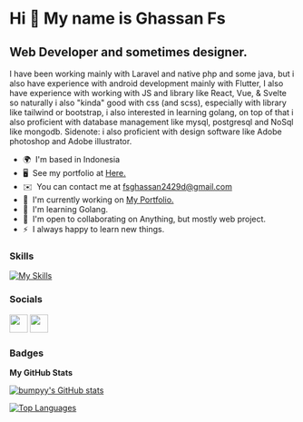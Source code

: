 Hi 👋 My name is Ghassan Fs
===========================

Web Developer and sometimes designer.
-------------------------------------

I have been working mainly with Laravel and native php and some java, but i also have experience with android development mainly with Flutter, I also have experience with working with JS and library like React, Vue, & Svelte so naturally i also "kinda" good with css (and scss), especially with library like tailwind or bootstrap, i also interested in learning golang, on top of that i also proficient with database management like mysql, postgresql and NoSql like mongodb. Sidenote: i also proficient with design software like Adobe photoshop and Adobe illustrator.

* 🌍  I'm based in Indonesia
* 🖥️  See my portfolio at [Here.](http://bumpyy.github.io/portfolio/)
* ✉️  You can contact me at [fsghassan2429d@gmail.com](mailto:fsghassan2429d@gmail.com)
* 🚀  I'm currently working on [My Portfolio.](http://bumpyy.github.io/portfolio/)
* 🧠  I'm learning Golang.
* 🤝  I'm open to collaborating on Anything, but mostly web project.
* ⚡  I always happy to learn new things.

### Skills

[![My Skills](https://skillicons.dev/icons?i=html,css,sass,bootstrap,tailwind,js,ts,jquery,react,vue,svelte,nodejs,express,py,php,laravel,java,dart,flutter,firebase,mysql,postgres,mongodb,bash,md,git,idea,vscode,ps,ai)](https://skillicons.dev)


### Socials

<p align="left">
<a href="https://www.github.com/bumpyy" target="_blank" rel="noreferrer"><img src="https://raw.githubusercontent.com/danielcranney/readme-generator/main/public/icons/socials/github.svg" width="32" height="32" /></a>
<a href="https://www.linkedin.com/in/ghassanfs" target="_blank" rel="noreferrer"><img src="https://raw.githubusercontent.com/danielcranney/readme-generator/main/public/icons/socials/linkedin.svg" width="32" height="32" /></a>
</p>

### Badges

<b>My GitHub Stats</b>
<p align="left">

<a href="http://www.github.com/bumpyy"><img src="https://github-readme-stats.vercel.app/api?username=bumpyy&show_icons=true&hide=stars,&count_private=true&title_color=3382ed&text_color=ffffff&icon_color=3382ed&bg_color=1c1917&hide_border=true&show_icons=true" alt="bumpyy's GitHub stats" /></a>

<a href="https://github.com/bumpyy" align="left"><img src="https://github-readme-stats.vercel.app/api/top-langs/?username=bumpyy&langs_count=10&title_color=3382ed&text_color=ffffff&icon_color=3382ed&bg_color=1c1917&hide_border=true&locale=en&custom_title=Top%20%Languages&layout=compact" alt="Top Languages" /></a>
</p>

